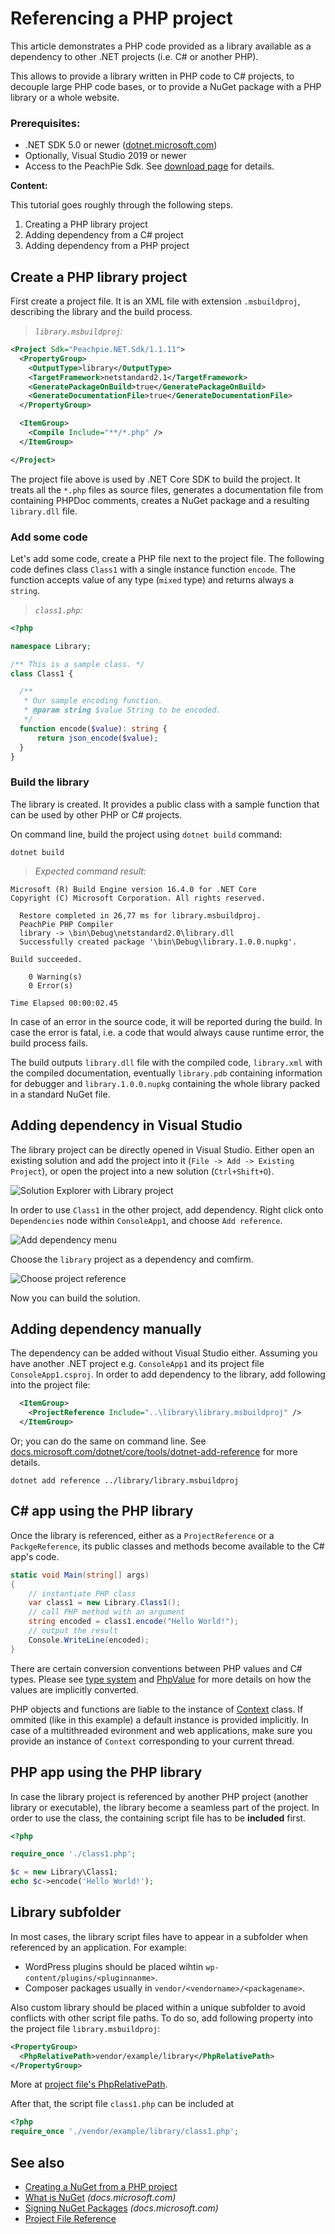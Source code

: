 # Referencing a PHP project

This article demonstrates a PHP code provided as a library available as a dependency to other .NET projects (i.e. C# or another PHP).

This allows to provide a library written in PHP code to C# projects, to decouple large PHP code bases, or to provide a NuGet package with a PHP library or a whole website.

### Prerequisites:

- .NET SDK 5.0 or newer ([dotnet.microsoft.com](https://dotnet.microsoft.com/download))
- Optionally, Visual Studio 2019 or newer
- Access to the PeachPie Sdk. See [download page](/download) for details.

**Content:**

This tutorial goes roughly through the following steps.

1. Creating a PHP library project
2. Adding dependency from a C# project
3. Adding dependency from a PHP project

## Create a PHP library project

First create a project file. It is an XML file with extension `.msbuildproj`, describing the library and the build process. 

> *`library.msbuildproj`:*

```xml
<Project Sdk="Peachpie.NET.Sdk/1.1.11">
  <PropertyGroup>
    <OutputType>library</OutputType>
    <TargetFramework>netstandard2.1</TargetFramework>
    <GeneratePackageOnBuild>true</GeneratePackageOnBuild>
    <GenerateDocumentationFile>true</GenerateDocumentationFile>
  </PropertyGroup>

  <ItemGroup>
    <Compile Include="**/*.php" />
  </ItemGroup>

</Project>
```

The project file above is used by .NET Core SDK to build the project. It treats all the `*.php` files as source files, generates a documentation file from containing PHPDoc comments, creates a NuGet package and a resulting `library.dll` file.

### Add some code

Let's add some code, create a PHP file next to the project file. The following code defines class `Class1` with a single instance function `encode`. The function accepts value of any type (`mixed` type) and returns always a `string`.

> *`class1.php`:*

```php
<?php

namespace Library;

/** This is a sample class. */
class Class1 {

  /**
   * Our sample encoding function.
   * @param string $value String to be encoded.
   */
  function encode($value): string {
      return json_encode($value);
  }
}
```

### Build the library

The library is created. It provides a public class with a sample function that can be used by other PHP or C# projects.

On command line, build the project using `dotnet build` command:

```shell
dotnet build
```

> *Expected command result:*

```shell
Microsoft (R) Build Engine version 16.4.0 for .NET Core
Copyright (C) Microsoft Corporation. All rights reserved.        

  Restore completed in 26,77 ms for library.msbuildproj.
  PeachPie PHP Compiler
  library -> \bin\Debug\netstandard2.0\library.dll
  Successfully created package '\bin\Debug\library.1.0.0.nupkg'.

Build succeeded.

    0 Warning(s)
    0 Error(s)

Time Elapsed 00:00:02.45
```

In case of an error in the source code, it will be reported during the build. In case the error is fatal, i.e. a code that would always cause runtime error, the build process fails.

The build outputs `library.dll` file with the compiled code, `library.xml` with the compiled documentation, eventually `library.pdb` containing information for debugger and `library.1.0.0.nupkg` containing the whole library packed in a standard NuGet file.

## Adding dependency in Visual Studio

The library project can be directly opened in Visual Studio. Either open an existing solution and add the project into it (`File -> Add -> Existing Project`), or open the project into a new solution (`Ctrl+Shift+O`).

![Solution Explorer with Library project](/img/vs-solution-library.png)

In order to use `Class1` in the other project, add dependency. Right click onto `Dependencies` node within `ConsoleApp1`, and choose `Add reference`.

![Add dependency menu](/img/vs-add-dependency-menu.png)

Choose the `library` project as a dependency and comfirm.

![Choose project reference](/img/vs-choose-reference.png)

Now you can build the solution.

## Adding dependency manually

The dependency can be added without Visual Studio either. Assuming you have another .NET project e.g. `ConsoleApp1` and its project file `ConsoleApp1.csproj`. In order to add dependency to the library, add following into the project file:

```xml
  <ItemGroup>
    <ProjectReference Include="..\library\library.msbuildproj" />
  </ItemGroup>
```

Or; you can do the same on command line. See [docs.microsoft.com/dotnet/core/tools/dotnet-add-reference](https://docs.microsoft.com/en-us/dotnet/core/tools/dotnet-add-reference) for more details.

```shell
dotnet add reference ../library/library.msbuildproj
```

## C# app using the PHP library

Once the library is referenced, either as a `ProjectReference` or a `PackgeReference`, its public classes and methods become available to the C# app's code.

```c#
static void Main(string[] args)
{
    // instantiate PHP class
    var class1 = new Library.Class1();
    // call PHP method with an argument
    string encoded = class1.encode("Hello World!");
    // output the result
    Console.WriteLine(encoded);
}
```

There are certain conversion conventions between PHP values and C# types. Please see [type system](/net/type-system) and [PhpValue](/api/ref/phpvalue) for more details on how the values are implicitly converted.

PHP objects and functions are liable to the instance of [Context](/net/ref/context) class. If ommited (like in this example) a default instance is provided implicitly. In case of a multithreaded evironment and web applications, make sure you provide an instance of `Context` corresponding to your current thread.

## PHP app using the PHP library

In case the library project is referenced by another PHP project (another library or executable), the library become a seamless part of the project. In order to use the class, the containing script file has to be **included** first.

```php
<?php

require_once './class1.php';

$c = new Library\Class1;
echo $c->encode('Hello World!');

```

## Library subfolder

In most cases, the library script files have to appear in a subfolder when referenced by an application. For example:

- WordPress plugins should be placed wihtin `wp-content/plugins/<pluginnanme>`.
- Composer packages usually in `vendor/<vendorname>/<packagename>`.

Also custom library should be placed within a unique subfolder to avoid conflicts with other script file paths. To do so, add following property into the project file `library.msbuildproj`:

```xml
<PropertyGroup>
  <PhpRelativePath>vendor/example/library</PhpRelativePath>
</PropertyGroup>
```

More at [project file's PhpRelativePath](../php/msbuild/#phprelativepath).

After that, the script file `class1.php` can be included at

```php
<?php
require_once './vendor/example/library/class1.php';
```

## See also

- [Creating a NuGet from a PHP project](create-nuget)
- [What is NuGet](https://docs.microsoft.com/en-us/nuget/what-is-nuget) *(docs.microsoft.com)*
- [Signing NuGet Packages](https://docs.microsoft.com/en-us/nuget/create-packages/sign-a-package) *(docs.microsoft.com)*
- [Project File Reference](../php/msbuild)
